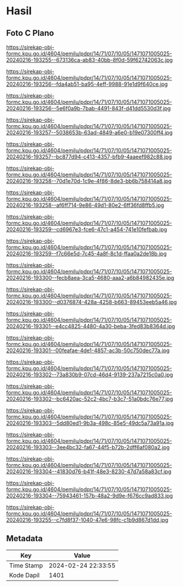 # Hasil

## Foto C Plano

https://sirekap-obj-formc.kpu.go.id/4604/pemilu/pdpr/14/71/07/10/05/1471071005025-20240216-193255--673136ca-ab83-40bb-8f0d-59f62742063c.jpg

https://sirekap-obj-formc.kpu.go.id/4604/pemilu/pdpr/14/71/07/10/05/1471071005025-20240216-193256--fda4ab51-ba95-4eff-9988-91e1d9f640ce.jpg

https://sirekap-obj-formc.kpu.go.id/4604/pemilu/pdpr/14/71/07/10/05/1471071005025-20240216-193256--5e6f0a9b-7bab-4491-843f-d41dd5530d3f.jpg

https://sirekap-obj-formc.kpu.go.id/4604/pemilu/pdpr/14/71/07/10/05/1471071005025-20240216-193257--5038653b-63ad-4849-a6e0-b19e07300ff4.jpg

https://sirekap-obj-formc.kpu.go.id/4604/pemilu/pdpr/14/71/07/10/05/1471071005025-20240216-193257--bc877d94-c413-4357-bfb9-4aaeef982c88.jpg

https://sirekap-obj-formc.kpu.go.id/4604/pemilu/pdpr/14/71/07/10/05/1471071005025-20240216-193258--70d1e70d-1c9e-4f86-8de3-bb6b758414a8.jpg

https://sirekap-obj-formc.kpu.go.id/4604/pemilu/pdpr/14/71/07/10/05/1471071005025-20240216-193258--af6ff714-9e86-49d1-80e2-6ff36fd8ffb5.jpg

https://sirekap-obj-formc.kpu.go.id/4604/pemilu/pdpr/14/71/07/10/05/1471071005025-20240216-193259--cd6967e3-fce6-47c1-a454-741e10fefbab.jpg

https://sirekap-obj-formc.kpu.go.id/4604/pemilu/pdpr/14/71/07/10/05/1471071005025-20240216-193259--f7c66e5d-7c45-4a8f-8c1d-ffaa0a2de18b.jpg

https://sirekap-obj-formc.kpu.go.id/4604/pemilu/pdpr/14/71/07/10/05/1471071005025-20240216-193300--fecb8aea-3ca5-4680-aaa2-a6b84982435e.jpg

https://sirekap-obj-formc.kpu.go.id/4604/pemilu/pdpr/14/71/07/10/05/1471071005025-20240216-193300--d0376874-428a-4258-b663-89453eeb5a46.jpg

https://sirekap-obj-formc.kpu.go.id/4604/pemilu/pdpr/14/71/07/10/05/1471071005025-20240216-193301--e4cc4825-4480-4a30-beba-3fed83b8364d.jpg

https://sirekap-obj-formc.kpu.go.id/4604/pemilu/pdpr/14/71/07/10/05/1471071005025-20240216-193301--00feafae-4de1-4857-ac3b-50c750dec77a.jpg

https://sirekap-obj-formc.kpu.go.id/4604/pemilu/pdpr/14/71/07/10/05/1471071005025-20240216-193302--73a830b9-07cd-46d4-9139-237a7215c0a0.jpg

https://sirekap-obj-formc.kpu.go.id/4604/pemilu/pdpr/14/71/07/10/05/1471071005025-20240216-193302--bc6420ac-52c2-4bc7-b3c7-51a0bdc76e77.jpg

https://sirekap-obj-formc.kpu.go.id/4604/pemilu/pdpr/14/71/07/10/05/1471071005025-20240216-193303--5dd80ed1-9b3a-498c-85e5-49dc5a73a91a.jpg

https://sirekap-obj-formc.kpu.go.id/4604/pemilu/pdpr/14/71/07/10/05/1471071005025-20240216-193303--3ee4bc32-fa67-44f5-b72b-2dff6af080a2.jpg

https://sirekap-obj-formc.kpu.go.id/4604/pemilu/pdpr/14/71/07/10/05/1471071005025-20240216-193304--41830d76-b41f-48e3-8230-47d7a58a83cf.jpg

https://sirekap-obj-formc.kpu.go.id/4604/pemilu/pdpr/14/71/07/10/05/1471071005025-20240216-193304--75943461-157b-48a2-9d9e-f676cc9ad833.jpg

https://sirekap-obj-formc.kpu.go.id/4604/pemilu/pdpr/14/71/07/10/05/1471071005025-20240216-193255--c7fd8f37-1040-47e6-98fc-c1b9d867d1dd.jpg


## Metadata

| Key        | Value               |
| ---------- | ------------------- |
| Time Stamp | 2024-02-24 22:33:55 |
| Kode Dapil | 1401                |



